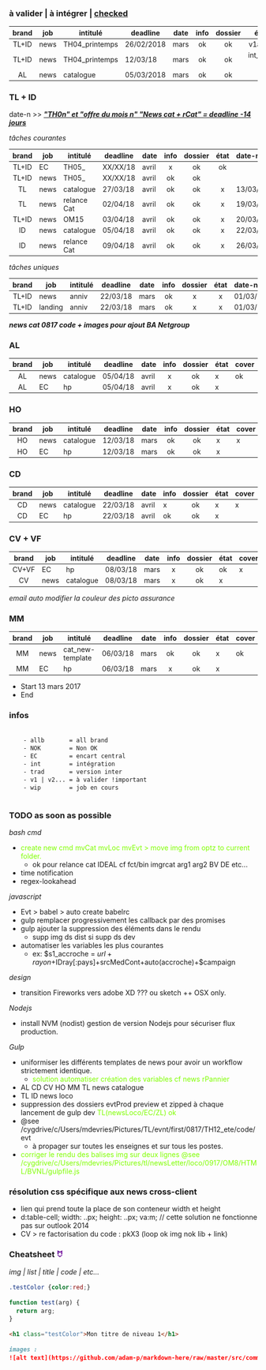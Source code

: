 ### à valider | à intégrer | [checked](.\dl2018done.md)

| brand | job   | intitulé       | deadline   | date | info  | dossier | état    |
| :---: | ---   | ---            | ---        | ---  | :---: | :---:   | ---:    |
| TL+ID | news  | TH04_printemps | 26/02/2018 | mars | ok    | ok      | v1a/b   |
| TL+ID | news  | TH04_printemps | 12/03/18   | mars | ok    | ok      | int_V-a |
| AL    | news  | catalogue      | 05/03/2018 | mars | ok    | ok      | v2      |

<!-- | TL    | news | relance panier | 18/07/2017 | aout | ok    | ok      | int    | -->

### TL + ID
date-n >>
[ ***"TH0n" et "offre du mois n" "News cat + rCat" = deadline -14 jours*** ](./fctRm14Days.html)

*tâches courantes*

| brand | job  | intitulé    | deadline | date  | info  | dossier | état  | date-n   |
| :---: | ---  | ---         | ---      | ---   | :---: | :---:   | :---: | :---     |
| TL+ID | EC   | TH05_       | XX/XX/18 | avril | x     | ok      | ok    |          |
| TL+ID | news | TH05_       | XX/XX/18 | avril | ok    | ok      |       |          |
| TL    | news | catalogue   | 27/03/18 | avril | ok    | ok      | x     | 13/03/18 |
| TL    | news | relance Cat | 02/04/18 | avril | ok    | ok      | x     | 19/03/18 |
| TL+ID | news | OM15        | 03/04/18 | avril | ok    | ok      | x     | 20/03/18 |
| ID    | news | catalogue   | 05/04/18 | avril | ok    | ok      | x     | 22/03/18 |
| ID    | news | relance Cat | 09/04/18 | avril | ok    | ok      | x     | 26/03/18 |

*tâches uniques*

| brand | job     | intitulé       | deadline | date | info  | dossier | état  | date-n     |
| :---: | ---     | ---            | ---      | ---  | :---: | :---:   | :---: | :---       |
| TL+ID | news    | anniv          | 22/03/18 | mars | ok    | x       | x     | 01/03/2018 |
| TL+ID | landing | anniv          | 22/03/18 | mars | ok    | x       | x     | 01/03/2018 |

***news cat 0817 code + images pour ajout BA Netgroup***
<!-- | TL    | news-land | surpression      | 02/01/2018 | jan  | x     | x       | x     |            | -->

### AL

| brand | job  | intitulé  | deadline   | date  | info  | dossier | état | cover |
| :---: | ---  | ---       | ---        | ---   | :---: | :---:   | ---  | :---  |
| AL    | news | catalogue | 05/04/18   | avril | x     | ok      | x    | ok    |
| AL    | EC   | hp        | 05/04/18   | avril | x     | ok      | x    |

### HO

| brand | job  | intitulé  | deadline | date | info  | dossier | état | cover |
| :---: | ---  | ---       | ---      | ---  | :---: | :---:   | ---  | :---  |
| HO    | news | catalogue | 12/03/18 | mars | ok    | ok      | x    | x     |
| HO    | EC   | hp        | 12/03/18 | mars | ok    | ok      | x    |

### CD

| brand | job  | intitulé  | deadline | date  | info | dossier | état | cover |
| :---: | ---  | ---       | ---      | ---   | :--- | :---:   | ---  | :---  |
| CD    | news | catalogue | 22/03/18 | avril | x    | ok      | x    | x     |
| CD    | EC   | hp        | 22/03/18 | avril | ok   | ok      | x    |

### CV + VF

| brand | job  | intitulé  | deadline | date | info  | dossier | état | cover |
| :---: | ---  | ---       | ---      | ---  | :---: | :---:   | ---  | :---  |
| CV+VF | EC   | hp        | 08/03/18 | mars | x     | ok      | ok   | x     |
| CV    | news | catalogue | 08/03/18 | mars | x     | ok      | x    |
*email auto modifier la couleur des picto assurance*

### MM

| brand | job  | intitulé         | deadline | date | info  | dossier | état | cover |
| :---: | ---  | ---              | ---      | ---  | :---: | :---:   | ---  | :---  |
| MM    | news | cat_new-template | 06/03/18 | mars | ok    | ok      | x    | ok    |
| MM    | EC   | hp               | 06/03/18 | mars | x     | ok      | x    |

- Start 13 mars 2017
- End

### infos

<pre>
	<code>
	- allb       = all brand
	- NOK        = Non OK
	- EC         = encart central
	- int        = intégration
	- trad       = version inter
	- v1 | v2... = à valider !important
	- wip        = job en cours
	</code>
</pre>

### TODO as soon as possible
*bash cmd*
<!-- - fct create $date_cov_folder <span style="color: chartreuse;">OK > @see covcv C:\cygwin64\bin\</span> -->
- <span style="color: chartreuse;">create new cmd mvCat mvLoc mvEvt > move img from optz to current folder.</span>
	- ok pour relance cat IDEAL cf fct/bin imgrcat arg1 arg2 BV DE etc...
- time notification
- regex-lookahead

*javascript*
- Evt > babel > auto create babelrc
- gulp remplacer progressivement les callback par des promises
- gulp ajouter la suppression des éléments dans le rendu
	- supp img ds dist si supp ds dev
- automatiser les variables les plus courantes
	- ex: $s1_accroche = $url+rayon+$IDray[:pays]+srcMedCont+auto(accroche)+$campaign

*design*
- transition Fireworks vers adobe XD ??? ou sketch ++ OSX only.

*Nodejs*
- install NVM (nodist) gestion de version Nodejs pour sécuriser flux production. 

*Gulp*
- uniformiser les différents templates de news pour avoir un workflow strictement identique.
	- <span style="color: chartreuse;">solution automatiser création des variables cf news rPannier</span>
- AL CD CV HO MM TL news catalogue
- TL ID news loco
- suppression des dossiers evtProd preview et zipped à chaque lancement de gulp dev <span style="color: chartreuse;">TL(newsLoco/EC/ZL) ok</span>
- @see /cygdrive/c/Users/mdevries/Pictures/TL/evnt/first/0817/TH12_ete/code/evt
	- à propager sur toutes les enseignes et sur tous les postes.
- <span style="color: chartreuse;">corriger le rendu des balises img sur deux lignes @see /cygdrive/c/Users/mdevries/Pictures/tl/newsLetter/loco/0917/OM8/HTML/BVNL/gulpfile.js</span>

### résolution css spécifique aux news cross-client
- lien qui prend toute la place de son conteneur width et height
- d:table-cell; width: ..px; height: ..px; va:m; // cette solution ne fonctionne pas sur outlook 2014
- CV > re factorisation du code : pkX3 (loop ok img nok lib + link)

### Cheatsheet ![alt text](https://github.com/adam-p/markdown-here/raw/master/src/common/images/icon14.png "Logo Title Text 1") 
*img | list | title | code | etc...*
```css
.testColor {color:red;}
```
```javascript
function test(arg) {
  return arg;
}
```
```html
<h1 class="testColor">Mon titre de niveau 1</h1>
```
```markdown
images :
![alt text](https://github.com/adam-p/markdown-here/raw/master/src/common/images/icon14.png "Logo Title Text 1")
```